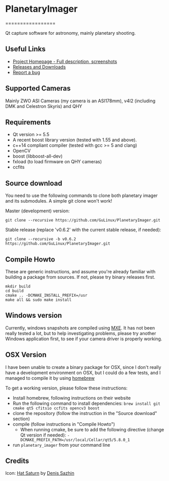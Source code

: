 # PlanetaryImager
=================

Qt capture software for astronomy, mainly planetary shooting.

Useful Links
------------

 * [Project Homepage - Full description, screenshots](http://blog.gulinux.net/en/planetary-imager)
 * [Releases and Downloads](https://github.com/GuLinux/PlanetaryImager/releases)
 * [Report a bug](https://github.com/GuLinux/PlanetaryImager/issues)

Supported Cameras
-----------------

Mainly ZWO ASI Cameras (my camera is an ASI178mm), v4l2 (including DMK and Celestron Skyris) and QHY


Requirements
------------
 * Qt version >= 5.5
 * A recent boost library version (tested with 1.55 and above).
 * c++14 compliant compiler (tested with gcc >= 5 and clang)
 * OpenCV
 * boost (libboost-all-dev)
 * fxload (to load firmware on QHY cameras)
 * ccfits

Source download
---------------

You need to use the following commands to clone both planetary imager and its submodules.
A simple git clone won't work!

Master (development) version:

    git clone --recursive https://github.com/GuLinux/PlanetaryImager.git 

Stable release (replace 'v0.6.2' with the current stable release, if needed):

    git clone --recursive -b v0.6.2 https://github.com/GuLinux/PlanetaryImager.git 
    

Compile Howto
-------------

These are generic instructions, and assume you're already familiar with building a package from sources.
If not, please try binary releases first.

    mkdir build
    cd build
    cmake .. -DCMAKE_INSTALL_PREFIX=/usr
    make all && sudo make install
    
Windows version
---------------

Currently, windows snapshots are compiled using [MXE](http://mxe.cc/).
It has not been really tested a lot, but to help investigating problems, please try another Windows application first, to see if your camera driver is properly working.

OSX Version
-----------

I have been unable to create a binary package for OSX, since I don't really have a development environment on OSX, but I could do a few tests, and I managed to compile it by using [homebrew](https://brew.sh/)

To get a working version, please follow these instructions:

 * Install homebrew, following instructions on their website
 * Run the following command to install dependencies:
    ```brew install git cmake qt5 cfitsio ccfits opencv3 boost```
 * clone the repository (follow the instruction in the "Source download" section)
 * compile (follow instructions in "Compile Howto")
   * When running cmake, be sure to add the following directive (change Qt version if needed):
     ```-DCMAKE_PREFIX_PATH=/usr/local/Cellar/qt5/5.8.0_1```
 * run `planetary_imager` from your command line
 
Credits
-------

Icon: [Hat Saturn](https://www.iconfinder.com/icons/37878/hat_planet_saturn_icon) by [Denis Sazhin](http://iconka.com/)
